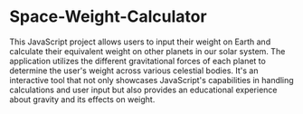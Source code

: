# Space-Weight-Calculator

This JavaScript project allows users to input their weight on Earth and calculate their equivalent weight on other planets in our solar system. The application utilizes the different gravitational forces of each planet to determine the user's weight across various celestial bodies. It's an interactive tool that not only showcases JavaScript's capabilities in handling calculations and user input but also provides an educational experience about gravity and its effects on weight.
